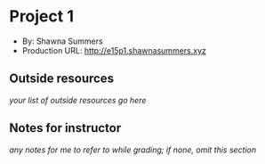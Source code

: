  # Project 1
+ By: Shawna Summers
+ Production URL: <http://e15p1.shawnasummers.xyz>

## Outside resources
*your list of outside resources go here*

## Notes for instructor
*any notes for me to refer to while grading; if none, omit this section*

